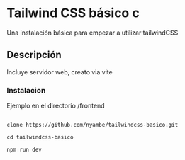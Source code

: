 # Tailwind CSS básico c

Una instalación básica para empezar a utilizar tailwindCSS

## Descripción

Incluye servidor web, creato via vite

### Instalacion

Ejemplo en el directorio /frontend

```console

clone https://github.com/nyambe/tailwindcss-basico.git

cd tailwindcss-basico

npm run dev
```
